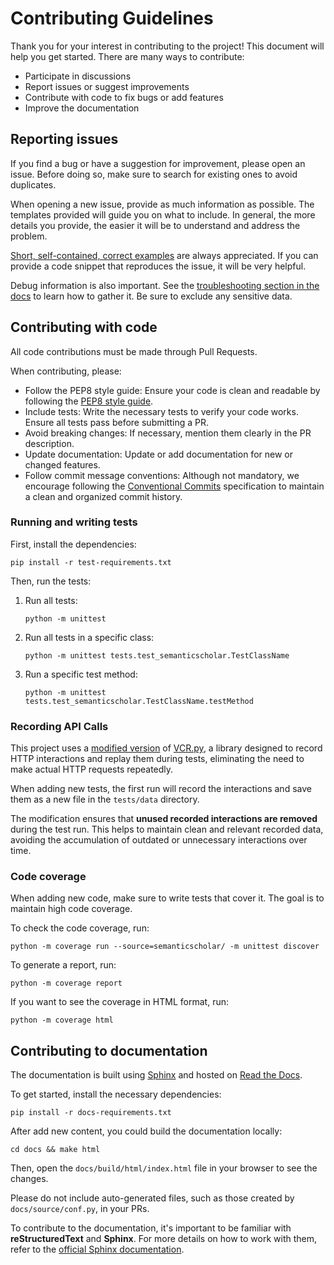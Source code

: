 # Contributing Guidelines

Thank you for your interest in contributing to the project! This document will help you get started. There are many ways to contribute:

- Participate in discussions
- Report issues or suggest improvements
- Contribute with code to fix bugs or add features
- Improve the documentation

## Reporting issues

If you find a bug or have a suggestion for improvement, please open an issue. Before doing so, make sure to search for existing ones to avoid duplicates.

When opening a new issue, provide as much information as possible. The templates provided will guide you on what to include. In general, the more details you provide, the easier it will be to understand and address the problem.

[Short, self-contained, correct examples](https://sscce.org/) are always appreciated. If you can provide a code snippet that reproduces the issue, it will be very helpful.

Debug information is also important. See the [troubleshooting section in the docs](https://semanticscholar.readthedocs.io/en/stable/usage.html#troubleshooting) to learn how to gather it. Be sure to exclude any sensitive data.

## Contributing with code

All code contributions must be made through Pull Requests.

When contributing, please:

- Follow the PEP8 style guide: Ensure your code is clean and readable by following the [PEP8 style guide](https://www.python.org/dev/peps/pep-0008/).
- Include tests: Write the necessary tests to verify your code works. Ensure all tests pass before submitting a PR.
- Avoid breaking changes: If necessary, mention them clearly in the PR description.
- Update documentation: Update or add documentation for new or changed features.
- Follow commit message conventions: Although not mandatory, we encourage following the [Conventional Commits](https://www.conventionalcommits.org/) specification to maintain a clean and organized commit history.

### Running and writing tests

First, install the dependencies:

```console
pip install -r test-requirements.txt
```

Then, run the tests:

1. Run all tests:

    ```console
    python -m unittest
    ```

2. Run all tests in a specific class:

    ```console
    python -m unittest tests.test_semanticscholar.TestClassName
    ```

3. Run a specific test method:

    ```console
    python -m unittest tests.test_semanticscholar.TestClassName.testMethod
    ```

### Recording API Calls

This project uses a [modified version](https://github.com/danielnsilva/vcrpy) of [VCR.py](https://github.com/kevin1024/vcrpy), a library designed to record HTTP interactions and replay them during tests, eliminating the need to make actual HTTP requests repeatedly.

When adding new tests, the first run will record the interactions and save them as a new file in the `tests/data` directory.

The modification ensures that **unused recorded interactions are removed** during the test run. This helps to maintain clean and relevant recorded data, avoiding the accumulation of outdated or unnecessary interactions over time.

### Code coverage

When adding new code, make sure to write tests that cover it. The goal is to maintain high code coverage.

To check the code coverage, run:

```console
python -m coverage run --source=semanticscholar/ -m unittest discover
```

To generate a report, run:

```console
python -m coverage report
```

If you want to see the coverage in HTML format, run:

```console
python -m coverage html
```

## Contributing to documentation

The documentation is built using [Sphinx](https://www.sphinx-doc.org/en/master/) and hosted on [Read the Docs](https://readthedocs.org/).

To get started, install the necessary dependencies:

```console
pip install -r docs-requirements.txt
```

After add new content, you could build the documentation locally:

```console
cd docs && make html
```

Then, open the `docs/build/html/index.html` file in your browser to see the changes.

Please do not include auto-generated files, such as those created by `docs/source/conf.py`, in your PRs.

To contribute to the documentation, it's important to be familiar with **reStructuredText** and **Sphinx**. For more details on how to work with them, refer to the [official Sphinx documentation](https://www.sphinx-doc.org/en/master/usage/index.html).
